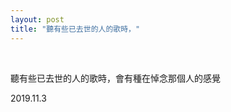 ```yaml
---
layout: post
title: "聽有些已去世的人的歌時，"
---
```


  
&nbsp;
&nbsp;


聽有些已去世的人的歌時，會有種在悼念那個人的感覺 ​​​​

2019.11.3